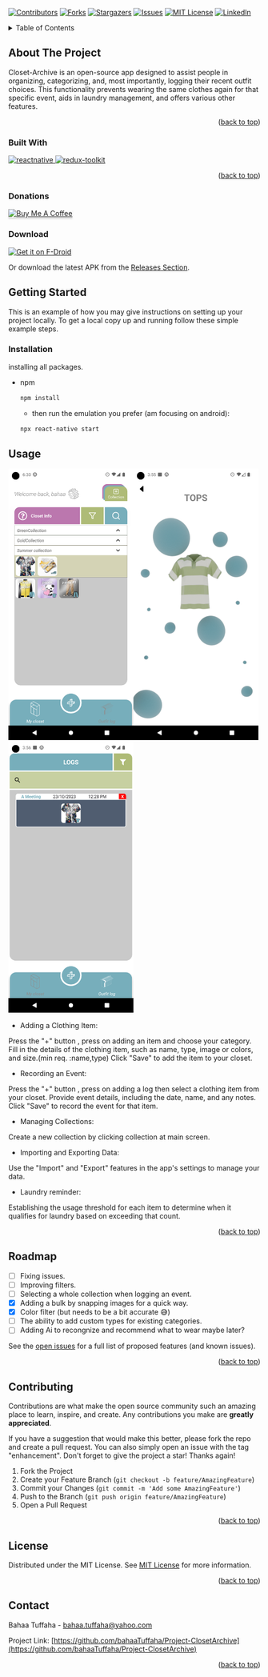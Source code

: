 <a name="readme-top"></a>

<!-- PROJECT SHIELDS -->
<!--
*** I'm using markdown "reference style" links for readability.
*** Reference links are enclosed in brackets [ ] instead of parentheses ( ).
*** See the bottom of this document for the declaration of the reference variables
*** for contributors-url, forks-url, etc. This is an optional, concise syntax you may use.
*** https://www.markdownguide.org/basic-syntax/#reference-style-links
-->

[![Contributors][contributors-shield]][contributors-url]
[![Forks][forks-shield]][forks-url]
[![Stargazers][stars-shield]][stars-url]
[![Issues][issues-shield]][issues-url]
[![MIT License][license-shield]][license-url]
[![LinkedIn][linkedin-shield]][linkedin-url]

<!-- PROJECT LOGO -->
<!-- <br />
<div align="center">
  <a href="https://github.com/bahaaTuffaha/Project-ClosetArchive">
    <img src="images/logo.png" alt="Logo" width="80" height="80">
  </a>

<h3 align="center">project_title</h3>

  <p align="center">
    project_description
    <br />
    <a href="https://github.com/bahaaTuffaha/Project-ClosetArchive"><strong>Explore the docs »</strong></a>
    <br />
    <br />
    <a href="https://github.com/bahaaTuffaha/Project-ClosetArchive">View Demo</a>
    ·
    <a href="https://github.com/bahaaTuffaha/Project-ClosetArchive/graphs/contributorsissues">Report Bug</a>
    ·
    <a href="https://github.com/bahaaTuffaha/Project-ClosetArchive/graphs/contributorsissues">Request Feature</a>
  </p>
</div> -->

<!-- TABLE OF CONTENTS -->
<details>
  <summary>Table of Contents</summary>
  <ol>
    <li>
      <a href="#about-the-project">About The Project</a>
      <ul>
        <li><a href="#built-with">Built With</a></li>
      </ul>
    </li>
    <li>
      <a href="#getting-started">Getting Started</a>
      <ul>
        <li><a href="#installation">Installation</are></li>
      </ul>
    </li>
    <li><a href="#usage">Usage</a></li>
    <li><a href="#roadmap">Roadmap</a></li>
    <li><a href="#contributing">Contributing</a></li>
    <li><a href="#license">License</a></li>
    <li><a href="#contact">Contact</a></li>
    <li><a href="#acknowledgments">Acknowledgments</a></li>
  </ol>
</details>

<!-- ABOUT THE PROJECT -->

## About The Project

<!-- [![Product Name Screen Shot][product-screenshot]](https://example.com) -->

Closet-Archive is an open-source app designed to assist people in organizing, categorizing, and, most importantly, logging their recent outfit choices. This functionality prevents wearing the same clothes again for that specific event, aids in laundry management, and offers various other features.

<p align="right">(<a href="#readme-top">back to top</a>)</p>

### Built With

<div>
  <a href="https://reactnative.dev/" target="_blank" rel="noreferrer">
    <img
      src="https://reactnative.dev/img/header_logo.svg"
      alt="reactnative"
      width="40"
      height="40"
    />
  </a>
    <a href="https://redux-toolkit.js.org/" target="_blank" rel="noreferrer">
    <img
      src="https://cdn.iconscout.com/icon/free/png-256/free-redux-283024.png"
      alt="redux-toolkit"
      width="40"
      height="40"
    />
  </a>
</div>

<p align="right">(<a href="#readme-top">back to top</a>)</p>

<!-- Donations -->

### Donations

<a href="https://paypal.me/BahaaTuffaha?country.x=SA&locale.x=en_US" target="_blank"><img src="https://www.buymeacoffee.com/assets/img/custom_images/orange_img.png" alt="Buy Me A Coffee" style="height: 41px !important;width: 174px !important;box-shadow: 0px 3px 2px 0px rgba(190, 190, 190, 0.5) !important;-webkit-box-shadow: 0px 3px 2px 0px rgba(190, 190, 190, 0.5) !important;" ></a>

<!-- Download -->

### Download

[<img src="https://fdroid.gitlab.io/artwork/badge/get-it-on.png"
     alt="Get it on F-Droid"
     height="80">](https://f-droid.org/packages/com.myclosetx/)

Or download the latest APK from the [Releases Section](https://github.com/bahaaTuffaha/Project-ClosetArchive/releases/latest).

<!-- GETTING STARTED -->

## Getting Started

This is an example of how you may give instructions on setting up your project locally.
To get a local copy up and running follow these simple example steps.

### Installation

installing all packages.

- npm

  ```sh
  npm install

  ```

  - then run the emulation you prefer (am focusing on android):

  ```sh
  npx react-native start

  ```

<!-- USAGE EXAMPLES -->

## Usage

[<img src="Readme_images/img1.png" width="250"/>](img1.png)[<img src="Readme_images/img2.png" width="250"/>](img2.png)[<img src="Readme_images/img3.png" width="250"/>](img3.png)

- Adding a Clothing Item:

Press the "+" button , press on adding an item and choose your category.
Fill in the details of the clothing item, such as name, type, image or colors, and size.(min req. :name,type)
Click "Save" to add the item to your closet.

- Recording an Event:

Press the "+" button , press on adding a log then select a clothing item from your closet.
Provide event details, including the date, name, and any notes.
Click "Save" to record the event for that item.

- Managing Collections:

Create a new collection by clicking collection at main screen.

- Importing and Exporting Data:

Use the "Import" and "Export" features in the app's settings to manage your data.

- Laundry reminder:

Establishing the usage threshold for each item to determine when it qualifies for laundry based on exceeding that count.

<p align="right">(<a href="#readme-top">back to top</a>)</p>

<!-- ROADMAP -->

## Roadmap

- [ ] Fixing issues.
- [ ] Improving filters.
- [ ] Selecting a whole collection when logging an event.
- [x] Adding a bulk by snapping images for a quick way.
- [x] Color filter (but needs to be a bit accurate 😅)
- [ ] The ability to add custom types for existing categories.
- [ ] Adding Ai to recongnize and recommend what to wear maybe later?

See the [open issues](https://github.com/bahaaTuffaha/Project-ClosetArchive/issues) for a full list of proposed features (and known issues).

<p align="right">(<a href="#readme-top">back to top</a>)</p>

<!-- CONTRIBUTING -->

## Contributing

Contributions are what make the open source community such an amazing place to learn, inspire, and create. Any contributions you make are **greatly appreciated**.

If you have a suggestion that would make this better, please fork the repo and create a pull request. You can also simply open an issue with the tag "enhancement".
Don't forget to give the project a star! Thanks again!

1. Fork the Project
2. Create your Feature Branch (`git checkout -b feature/AmazingFeature`)
3. Commit your Changes (`git commit -m 'Add some AmazingFeature'`)
4. Push to the Branch (`git push origin feature/AmazingFeature`)
5. Open a Pull Request

<p align="right">(<a href="#readme-top">back to top</a>)</p>

<!-- LICENSE -->

## License

Distributed under the MIT License. See [MIT License](License) for more information.

<p align="right">(<a href="#readme-top">back to top</a>)</p>

<!-- CONTACT -->

## Contact

Bahaa Tuffaha - bahaa.tuffaha@yahoo.com

Project Link: [https://github.com/bahaaTuffaha/Project-ClosetArchive](https://github.com/bahaaTuffaha/Project-ClosetArchive)

<p align="right">(<a href="#readme-top">back to top</a>)</p>

<!-- MARKDOWN LINKS & IMAGES -->
<!-- https://www.markdownguide.org/basic-syntax/#reference-style-links -->

[contributors-shield]: https://img.shields.io/github/contributors/bahaaTuffaha/Project-ClosetArchive.svg?style=for-the-badge
[contributors-url]: https://github.com/bahaaTuffaha/Project-ClosetArchive/graphs/contributors
[forks-shield]: https://img.shields.io/github/forks/bahaaTuffaha/Project-ClosetArchive.svg?style=for-the-badge
[forks-url]: https://github.com/bahaaTuffaha/Project-ClosetArchive/network/members
[stars-shield]: https://img.shields.io/github/stars/bahaaTuffaha/Project-ClosetArchive.svg?style=for-the-badge
[stars-url]: https://github.com/bahaaTuffaha/Project-ClosetArchive/stargazers
[issues-shield]: https://img.shields.io/github/issues/bahaaTuffaha/Project-ClosetArchive.svg?style=for-the-badge
[issues-url]: https://github.com/bahaaTuffaha/Project-ClosetArchive/issues
[license-shield]: https://img.shields.io/github/license/bahaaTuffaha/Project-ClosetArchive.svg?style=for-the-badge
[license-url]: https://github.com/bahaaTuffaha/Project-ClosetArchive/blob/master/LICENSE
[linkedin-shield]: https://img.shields.io/badge/-LinkedIn-black.svg?style=for-the-badge&logo=linkedin&colorB=555
[linkedin-url]: https://www.linkedin.com/in/bahaa-tuffaha
[product-screenshot]: images/screenshot.png
[Next.js]: https://img.shields.io/badge/next.js-000000?style=for-the-badge&logo=nextdotjs&logoColor=white
[Next-url]: https://nextjs.org/
[React.js]: https://img.shields.io/badge/React-20232A?style=for-the-badge&logo=react&logoColor=61DAFB
[React-url]: https://reactjs.org/
[Vue.js]: https://img.shields.io/badge/Vue.js-35495E?style=for-the-badge&logo=vuedotjs&logoColor=4FC08D
[Vue-url]: https://vuejs.org/
[Angular.io]: https://img.shields.io/badge/Angular-DD0031?style=for-the-badge&logo=angular&logoColor=white
[Angular-url]: https://angular.io/
[Svelte.dev]: https://img.shields.io/badge/Svelte-4A4A55?style=for-the-badge&logo=svelte&logoColor=FF3E00
[Svelte-url]: https://svelte.dev/
[Laravel.com]: https://img.shields.io/badge/Laravel-FF2D20?style=for-the-badge&logo=laravel&logoColor=white
[Laravel-url]: https://laravel.com
[Bootstrap.com]: https://img.shields.io/badge/Bootstrap-563D7C?style=for-the-badge&logo=bootstrap&logoColor=white
[Bootstrap-url]: https://getbootstrap.com
[JQuery.com]: https://img.shields.io/badge/jQuery-0769AD?style=for-the-badge&logo=jquery&logoColor=white
[JQuery-url]: https://jquery.com
